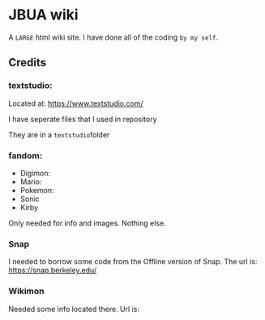 # JBUA wiki

A `LARGE` html wiki site. I have done all of the coding `by my self`.

## Credits

### textstudio: 

Located at: https://www.textstudio.com/ 

I have seperate files that I used in repository

They are in a `textstudio`folder

### fandom: 

- Digimon:
- Mario:
- Pokemon:
- Sonic
- Kirby

Only needed for info and images. Nothing else.

### Snap

I needed to borrow some code from the Offline version of Snap. The url is: https://snap.berkeley.edu/

### Wikimon

Needed some info located there. Url is:
